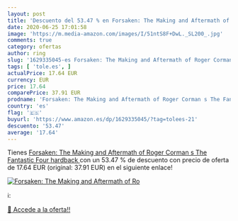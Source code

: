 ```yaml
---
layout: post
title: 'Descuento del 53.47 % en Forsaken: The Making and Aftermath of Ro'
date: 2020-06-25 17:01:58
image: 'https://m.media-amazon.com/images/I/51ntS8F+DwL._SL200_.jpg'
comments: true
category: ofertas
author: ring
slug: '1629335045-es Forsaken: The Making and Aftermath of Roger Corman s The...'
tags: [ 'tole.es', ]
actualPrice: 17.64 EUR
currency: EUR
price: 17.64
comparePrice: 37.91 EUR
prodname: 'Forsaken: The Making and Aftermath of Roger Corman s The Fantastic Four  hardback '
country: 'es'
flag: '🇪🇸'
buyurl: 'https://www.amazon.es/dp/1629335045/?tag=tolees-21'
descuento: '53.47'
average: '17.64'
---
```


Tienes [Forsaken: The Making and Aftermath of Roger Corman s The Fantastic Four  hardback ](https://www.amazon.es/dp/1629335045/?tag=tolees-21) con un 53.47 % de descuento con precio de oferta de 17.64 EUR (original: 37.91 EUR) en el siguiente enlace!

[![Forsaken: The Making and Aftermath of Ro](https://m.media-amazon.com/images/I/51ntS8F+DwL._SL200_.jpg)](https://www.amazon.es/dp/1629335045/?tag=tolees-21)

ℹ️:


[🛒 Accede a la oferta!!](https://www.amazon.es/dp/1629335045/?tag=tolees-21)
